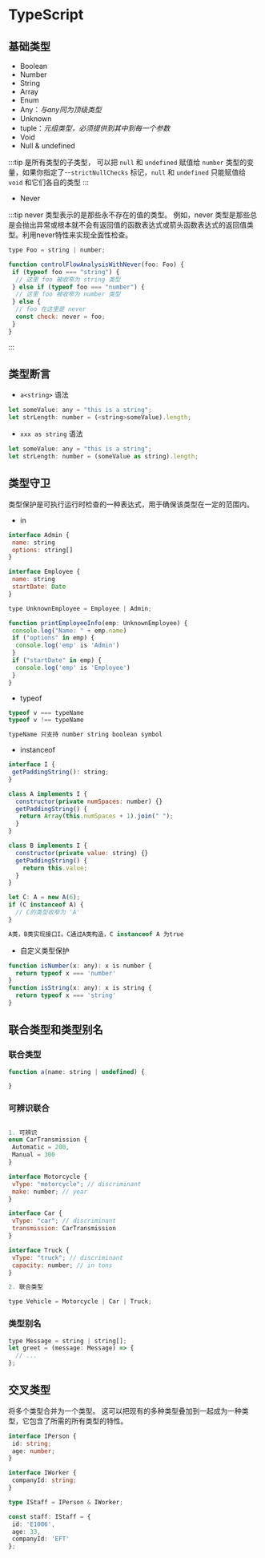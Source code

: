 # TypeScript

## 基础类型

- Boolean
- Number
- String
- Array
- Enum
- Any：*与any同为顶级类型*
- Unknown
- tuple：*元组类型，必须提供到其中到每一个参数*
- Void
- Null & undefined

:::tip
是所有类型的子类型， 可以把 `null` 和 `undefined` 赋值给 `number` 类型的变量，如果你指定了--`strictNullChecks` 标记，`null` 和 `undefined` 只能赋值给 `void` 和它们各自的类型
:::

- Never

:::tip
never 类型表示的是那些永不存在的值的类型。 例如，never 类型是那些总是会抛出异常或根本就不会有返回值的函数表达式或箭头函数表达式的返回值类型。利用never特性来实现全面性检查。

```js
type Foo = string | number;

function controlFlowAnalysisWithNever(foo: Foo) {
 if (typeof foo === "string") {
  // 这里 foo 被收窄为 string 类型
 } else if (typeof foo === "number") {
  // 这里 foo 被收窄为 number 类型
 } else {
  // foo 在这里是 never
  const check: never = foo;
 }
}
```

:::

## 类型断言

- `a<string>` 语法

```js
let someValue: any = "this is a string";
let strLength: number = (<string>someValue).length;
```

- `xxx as string` 语法

```js
let someValue: any = "this is a string";
let strLength: number = (someValue as string).length;
```

## 类型守卫

类型保护是可执行运行时检查的一种表达式，用于确保该类型在一定的范围内。

- in

```js
interface Admin {
 name: string
 options: string[]
}

interface Employee {
 name: string
 startDate: Date
}

type UnknownEmployee = Employee | Admin;

function printEmployeeInfo(emp: UnknownEmployee) {
 console.log("Name: " + emp.name)
 if ("options" in emp) {
  console.log('emp' is 'Admin')
 }
 if ("startDate" in emp) {
  console.log('emp' is 'Employee')
 }
}
```

- typeof

```js
typeof v === typeName
typeof v !== typeName

typeName 只支持 number string boolean symbol
```

- instanceof

```js
interface I {
 getPaddingString(): string;
}

class A implements I {
  constructor(private numSpaces: number) {}
  getPaddingString() {
   return Array(this.numSpaces + 1).join(" ");
  }
}

class B implements I {
  constructor(private value: string) {}
  getPaddingString() {
    return this.value;
  }
}

let C: A = new A(6);
if (C instanceof A) {
  // C的类型收窄为 'A'
}

A类，B类实现接口I。C通过A类构造，C instanceof A 为true
```

- 自定义类型保护

```js
function isNumber(x: any): x is number {
  return typeof x === 'number'
}
function isString(x: any): x is string {
  return typeof x === 'string'
}
```

## 联合类型和类型别名

### 联合类型

```js
function a(name: string | undefined) {

}
```

### 可辨识联合

```js

1. 可辨识
enum CarTransmission {
 Automatic = 200,
 Manual = 300
}

interface Motorcycle {
 vType: "motorcycle"; // discriminant
 make: number; // year
}

interface Car {
 vType: "car"; // discriminant
 transmission: CarTransmission
}

interface Truck {
 vType: "truck"; // discriminant
 capacity: number; // in tons
}

2. 联合类型

type Vehicle = Motorcycle | Car | Truck;

```

### 类型别名

```js
type Message = string | string[];
let greet = (message: Message) => {
  // ...
};
```

## 交叉类型

将多个类型合并为一个类型。 这可以把现有的多种类型叠加到一起成为一种类型，它包含了所需的所有类型的特性。

```ts
interface IPerson {
 id: string;
 age: number;
}

interface IWorker {
 companyId: string;
}

type IStaff = IPerson & IWorker;

const staff: IStaff = {
 id: 'E1006',
 age: 33,
 companyId: 'EFT'
};
```
